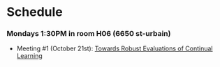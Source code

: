 # Schedule

### Mondays 1:30PM in room H06 (6650 st-urbain)


* Meeting #1 (October 21st): [Towards Robust Evaluations of Continual Learning](https://arxiv.org/abs/1805.09733)

